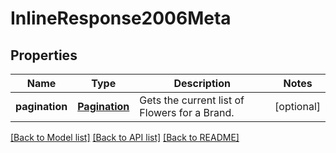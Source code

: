 # InlineResponse2006Meta

## Properties
Name | Type | Description | Notes
------------ | ------------- | ------------- | -------------
**pagination** | [**Pagination**](Pagination.md) | Gets the current list of Flowers for a Brand. | [optional] 

[[Back to Model list]](../README.md#documentation-for-models) [[Back to API list]](../README.md#documentation-for-api-endpoints) [[Back to README]](../README.md)


